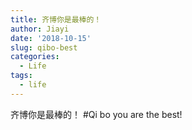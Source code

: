 ```yaml
---
title: 齐博你是最棒的！
author: Jiayi
date: '2018-10-15'
slug: qibo-best
categories:
  - Life
tags:
  - life
---
```


齐博你是最棒的！
#Qi bo you are the best! 